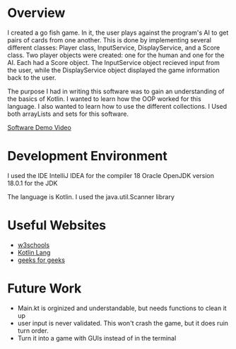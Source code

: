 # Overview


I created a go fish game. In it, the user plays against the program's AI to get pairs of cards from one another. This is done by implementing several different classes: Player class, InputService, DisplayService, and a Score class. Two player objects were created: one for the human and one for the AI. Each had a Score object. The InputService object recieved input from the user, while the DisplayService object displayed the game information back to the user.

The purpose I had in writing this software was to gain an understanding of the basics of Kotlin. I wanted to learn how the OOP worked for this language. I also wanted to learn how to use the different collections. I Used both arrayLists and sets for this software.


[Software Demo Video](https://youtu.be/OrVYV1SMtaU)

# Development Environment

I used the IDE IntelliJ IDEA for the compiler
18 Oracle OpenJDK version 18.0.1 for the JDK


The language is Kotlin.
I used the java.util.Scanner library

# Useful Websites

* [w3schools](https://www.w3schools.com/kotlin)
* [Kotlin Lang](https://kotlinlang.org)
* [geeks for geeks](https://www.geeksforgeeks.org)

# Future Work

* Main.kt is orginized and understandable, but needs functions to 
    clean it up
* user input is never validated. This won't crash the game, but it 
    does ruin turn order.
* Turn it into a game with GUIs instead of in the terminal